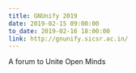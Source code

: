 ```yaml
---
title: GNUnify 2019
date: 2019-02-15 09:00:00
to_date: 2019-02-16 18:00:00
link: http://gnunify.sicsr.ac.in/
---
```


A forum to Unite Open Minds
